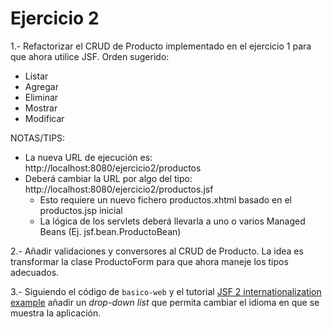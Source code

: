 # Ejercicio 2

1.- Refactorizar el CRUD de Producto implementado en el ejercicio 1 para que ahora utilice JSF. Orden sugerido:
- Listar
- Agregar
- Eliminar
- Mostrar
- Modificar

NOTAS/TIPS:
- La nueva URL de ejecución es: http://localhost:8080/ejercicio2/productos
- Deberá cambiar la URL por algo del tipo: http://localhost:8080/ejercicio2/productos.jsf
	- Esto requiere un nuevo fichero productos.xhtml basado en el productos.jsp inicial
	- La lógica de los servlets deberá llevarla a uno o varios Managed Beans (Ej. jsf.bean.ProductoBean)

2.- Añadir validaciones y conversores al CRUD de Producto. La idea es transformar la clase ProductoForm para que ahora maneje los tipos adecuados.

3.- Siguiendo el código de `basico-web` y el tutorial [JSF 2 internationalization example](http://www.mkyong.com/jsf2/jsf-2-internationalization-example/) añadir un *drop-down list* que permita cambiar el idioma en que se muestra la aplicación.
